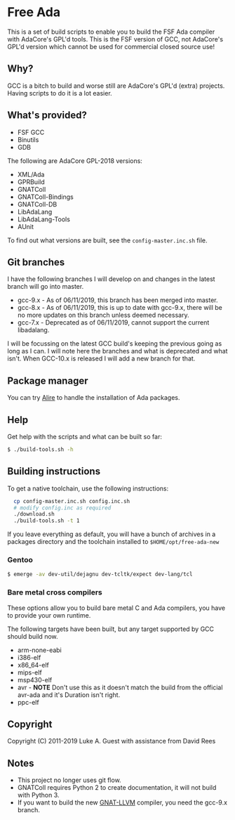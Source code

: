 # Free Ada

This is a set of build scripts to enable you to build the FSF Ada compiler with AdaCore's GPL'd tools. This is the FSF
version of GCC, not AdaCore's GPL'd version which cannot be used for commercial closed source use!

## Why?

GCC is a bitch to build and worse still are AdaCore's GPL'd (extra) projects. Having scripts to do it is a lot easier.

## What's provided?

* FSF GCC
* Binutils
* GDB

The following are AdaCore GPL-2018 versions:

* XML/Ada
* GPRBuild
* GNATColl
* GNATColl-Bindings
* GNATColl-DB
* LibAdaLang
* LibAdaLang-Tools
* AUnit

To find out what versions are built, see the ```config-master.inc.sh``` file.

## Git branches

I have the following branches I will develop on and changes in the latest branch will go into master.

* gcc-9.x - As of 06/11/2019, this branch has been merged into master.
* gcc-8.x - As of 06/11/2019, this is up to date with gcc-9.x, there will be no more updates on this branch unless deemed necessary.
* gcc-7.x - Deprecated as of 06/11/2019, cannot support the current libadalang.

I will be focussing on the latest GCC build's keeping the previous going as long as I can. I will note here the branches and what is deprecated and what isn't. When GCC-10.x is released I will add a new branch for that.

## Package manager

You can try [Alire](https://github.com/mosteo/alire) to handle the installation of Ada packages.

## Help

Get help with the scripts and what can be built so far:

```bash
$ ./build-tools.sh -h
```

## Building instructions

To get a native toolchain, use the following instructions:

```bash
  cp config-master.inc.sh config.inc.sh
  # modify config.inc as required
  ./download.sh
  ./build-tools.sh -t 1
```

If you leave everything as default, you will have a bunch of archives in a packages directory and the toolchain installed
to ```$HOME/opt/free-ada-new```

### Gentoo

```bash
$ emerge -av dev-util/dejagnu dev-tcltk/expect dev-lang/tcl
```

### Bare metal cross compilers

These options allow you to build bare metal C and Ada compilers, you have to provide your own runtime.

The following targets have been built, but any target supported by GCC should build now.

* arm-none-eabi
* i386-elf
* x86_64-elf
* mips-elf
* msp430-elf
* avr - **NOTE** Don't use this as it doesn't match the build from the official avr-ada and it's Duration isn't right.
* ppc-elf

## Copyright

Copyright (C) 2011-2019 Luke A. Guest with assistance from David Rees

## Notes

* This project no longer uses git flow.
* GNATColl requires Python 2 to create documentation, it will not build with Python 3.
* If you want to build the new [GNAT-LLVM](https://github.com/AdaCore/gnat-llvm) compiler, you need the gcc-9.x branch.
